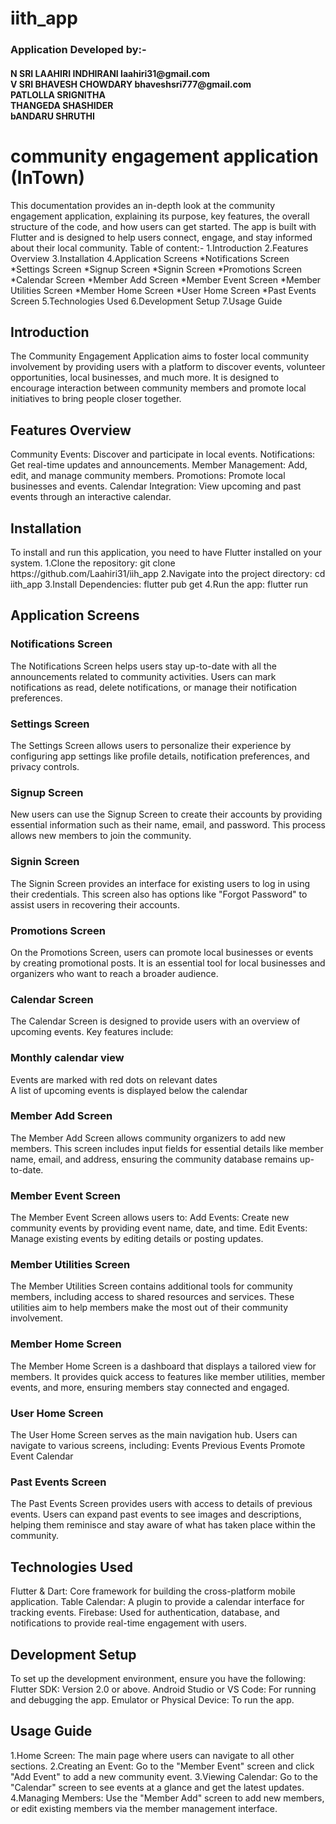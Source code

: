 # iith_app
<h3>Application Developed by:-</h3>
<h4>N SRI LAAHIRI INDHIRANI laahiri31@gmail.com<br>V SRI BHAVESH CHOWDARY bhaveshsri777@gmail.com<br>PATLOLLA SRIGNITHA <br> THANGEDA SHASHIDER <br> bANDARU SHRUTHI</h4>
<h1>community engagement application (InTown)</h1>
This documentation provides an in-depth look at the community engagement application, explaining its purpose, key features, the overall structure of the code, and how users can get started. The app is built with Flutter and is designed to help users connect, engage, and stay informed about their local community.
Table of content:-
1.Introduction
2.Features Overview
3.Installation
4.Application Screens
  *Notifications Screen
  *Settings Screen
  *Signup Screen
  *Signin Screen
  *Promotions Screen
  *Calendar Screen
  *Member Add Screen
  *Member Event Screen
  *Member Utilities Screen
  *Member Home Screen
  *User Home Screen
  *Past Events Screen
5.Technologies Used
6.Development Setup
7.Usage Guide
<h2>Introduction</h2>
The Community Engagement Application aims to foster local community involvement by providing users with a platform to discover events, volunteer opportunities, local businesses, and much more. It is designed to encourage interaction between community members and promote local initiatives to bring people closer together.
<h2>Features Overview</h2>
    Community Events: Discover and participate in local events.
    Notifications: Get real-time updates and announcements.
    Member Management: Add, edit, and manage community members.
    Promotions: Promote local businesses and events.
    Calendar Integration: View upcoming and past events through an interactive calendar.
<h2>Installation</h2>
To install and run this application, you need to have Flutter installed on your system.
1.Clone the repository:
  git clone https://github.com/Laahiri31/iih_app
2.Navigate into the project directory:
  cd iith_app
3.Install Dependencies:
  flutter pub get
4.Run the app:
  flutter run
<h2>Application Screens</h2>
<h3>Notifications Screen</h3>
The Notifications Screen helps users stay up-to-date with all the announcements related to community activities. Users can mark notifications as read, delete notifications, or manage their notification preferences.
<h3>Settings Screen</h3>
The Settings Screen allows users to personalize their experience by configuring app settings like profile details, notification preferences, and privacy controls.
<h3>Signup Screen</h3>
New users can use the Signup Screen to create their accounts by providing essential information such as their name, email, and password. This process allows new members to join the community.
<h3>Signin Screen</h3>
The Signin Screen provides an interface for existing users to log in using their credentials. This screen also has options like "Forgot Password" to assist users in recovering their accounts.
<h3>Promotions Screen</h3>
On the Promotions Screen, users can promote local businesses or events by creating promotional posts. It is an essential tool for local businesses and organizers who want to reach a broader audience.
<h3>Calendar Screen</h3>
The Calendar Screen is designed to provide users with an overview of upcoming events. Key features include:
<h3>Monthly calendar view</h3>
Events are marked with red dots on relevant dates<br>A list of upcoming events is displayed below the calendar
<h3>Member Add Screen</h3>
The Member Add Screen allows community organizers to add new members. This screen includes input fields for essential details like member name, email, and address, ensuring the community database remains up-to-date.
<h3>Member Event Screen</h3>
The Member Event Screen allows users to:
    Add Events: Create new community events by providing event name, date, and time.
    Edit Events: Manage existing events by editing details or posting updates.
<h3>Member Utilities Screen</h3>
The Member Utilities Screen contains additional tools for community members, including access to shared resources and services. These utilities aim to help members make the most out of their community involvement.
<h3>Member Home Screen</h3>
The Member Home Screen is a dashboard that displays a tailored view for members. It provides quick access to features like member utilities, member events, and more, ensuring members stay connected and engaged.
<h3>User Home Screen</h3>
The User Home Screen serves as the main navigation hub. Users can navigate to various screens, including:
    Events
    Previous Events
    Promote
    Event Calendar
<h3>Past Events Screen</h3>
The Past Events Screen provides users with access to details of previous events. Users can expand past events to see images and descriptions, helping them reminisce and stay aware of what has taken place within the community.
<h2>Technologies Used</h2>
  Flutter & Dart: Core framework for building the cross-platform mobile application.
  Table Calendar: A plugin to provide a calendar interface for tracking events.
  Firebase: Used for authentication, database, and notifications to provide real-time engagement with users.
<h2>Development Setup</h2>
To set up the development environment, ensure you have the following:
    Flutter SDK: Version 2.0 or above.
    Android Studio or VS Code: For running and debugging the app.
    Emulator or Physical Device: To run the app.
<h2>Usage Guide</h2>
1.Home Screen: The main page where users can navigate to all other sections.
2.Creating an Event: Go to the "Member Event" screen and click "Add Event" to add a new community event.
3.Viewing Calendar: Go to the "Calendar" screen to see events at a glance and get the latest updates.
4.Managing Members: Use the "Member Add" screen to add new members, or edit existing members via the member management interface.
